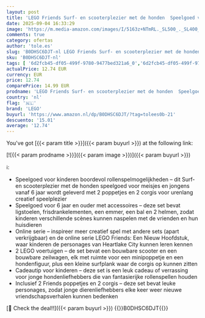 ```yaml
---
layout: post
title: 'LEGO Friends Surf- en scooterplezier met de honden  Speelgoed voor 6 jaar en Ouder  Bouwpakket voor Kinderen met 2 Poppetjes en Corgi s Dieren Figuren  Cadeau voor Meisjes 42641'
date: 2025-09-04 16:33:29
image: 'https://m.media-amazon.com/images/I/5163z+NTmRL._SL500_._SL400_.jpg'
comments: true
category: ofertas
author: 'tole.es'
slug: 'B0DHSC6DJT-nl LEGO Friends Surf- en scooterplezier met de honden...'
sku: 'B0DHSC6DJT-nl'
tags: [ '6d2fcb45-df05-499f-9780-9477bed321a6_0','6d2fcb45-df05-499f-9780-9477bed321a6_501','Arborist Merchandising Root','Bouw- & constructiespeelgoed','Creatieve spellen','Educatief speelgoed','Self Service','Special Features Stores','Speelgoed & spellen','Speelgoedbouwsets','lego','🇳🇱', ]
actualPrice: 12.74 EUR
currency: EUR
price: 12.74
comparePrice: 14.99 EUR
prodname: 'LEGO Friends Surf- en scooterplezier met de honden  Speelgoed voor 6 jaar en Ouder  Bouwpakket voor Kinderen met 2 Poppetjes en Corgi s Dieren Figuren  Cadeau voor Meisjes 42641'
country: 'nl'
flag: '🇳🇱'
brand: 'LEGO'
buyurl: 'https://www.amazon.nl/dp/B0DHSC6DJT/?tag=tolees0b-21'
descuento: '15.01'
average: '12.74'
---
```


You've got [{{< param title >}}]({{< param buyurl >}}) at the following link:

[![{{< param prodname >}}]({{< param image >}})]({{< param buyurl >}})

ℹ️:

- Speelgoed voor kinderen boordevol rollenspelmogelijkheden – dit Surf- en scooterplezier met de honden speelgoed voor meisjes en jongens vanaf 6 jaar wordt geleverd met 2 poppetjes en 2 corgis voor urenlang creatief speelplezier
- Speelgoed voor 6 jaar en ouder met accessoires – deze set bevat ligstoelen, frisdrankelementen, een emmer, een bal en 2 helmen, zodat kinderen verschillende scènes kunnen naspelen met de vrienden en hun huisdieren
- Online serie – inspireer meer creatief spel met andere sets (apart verkrijgbaar) en de online serie LEGO Friends: Een Nieuw Hoofdstuk, waar kinderen de personages van Heartlake City kunnen leren kennen
- 2 LEGO voertuigen – de set bevat een bouwbare scooter en een bouwbare zeilwagen, elk met ruimte voor een minipoppetje en een hondenfiguur, plus een kleine surfplank waar de corgis op kunnen zitten
- Cadeautip voor kinderen – deze set is een leuk cadeau of verrassing voor jonge hondenliefhebbers die van fantasierijke rollenspellen houden
- Inclusief 2 Friends poppetjes en 2 corgis – deze set bevat leuke personages, zodat jonge dierenliefhebbers elke keer weer nieuwe vriendschapsverhalen kunnen bedenken

[🛒 Check the deal!!]({{< param buyurl >}})
{{<world>}}B0DHSC6DJT{{</world>}}
